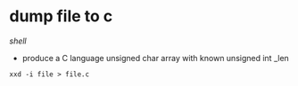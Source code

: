 # dump file to c

*shell*

- produce a C language unsigned char array with known unsigned int _len

```
xxd -i file > file.c
```
